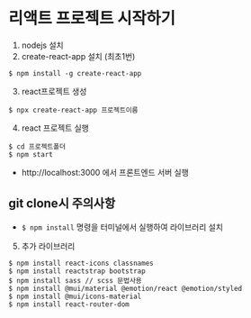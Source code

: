 

# 리액트 프로젝트 시작하기

1. nodejs 설치
2. create-react-app 설치 (최초1번)
```
$ npm install -g create-react-app
```

3. react프로젝트 생성
```
$ npx create-react-app 프로젝트이름
```

4. react 프로젝트 실행
```
$ cd 프로젝트폴더
$ npm start
```
- http://localhost:3000 에서 프론트엔드 서버 실행


## git clone시 주의사항
- `$ npm install` 명령을 터미널에서 실행하여 라이브러리 설치


5. 추가 라이브러리
```
$ npm install react-icons classnames
$ npm install reactstrap bootstrap
$ npm install sass // scss 문법사용
$ npm install @mui/material @emotion/react @emotion/styled
$ npm install @mui/icons-material
$ npm install react-router-dom
```